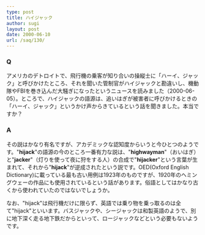 ```yaml
---
type: post
title: ハイジャック
author: sugi
layout: post
date: 2000-06-10
url: /saq/130/
---
```

### Q 

アメリカのデトロイトで、飛行機の乗客が知り合いの操縦士に「ハーイ、ジャック」と呼びかけたところ、それを聞いた管制官がハイジャックと勘違いし、機動隊やFBIを巻き込んだ大騒ぎになったというニュースを読みました（2000-06-05）。ところで、ハイジャックの語源は、追いはぎが被害者に呼びかけるときの「ハーイ、ジャック」というかけ声からきているという話を聞きました。本当ですか？

### A 

その説はかなり有名ですが、アカデミックな認知度からいうと今ひとつのようです。"**hijack**"の語源の今のところ一番有力な説は、"**highwayman**"（おいはぎ）と"**jacker**"（灯りを使って夜に狩をする人）の合成で"**hijacker**"という言葉が生まれて、それから"**hijack**"が逆成されたという説です。OED(Oxford English Dictionary)に載っている最も古い用例は1923年のものですが、1920年のヘミングウェーの作品にも使用されているという話があります。俗語としてはかなり古くから使われていたのではないでしょうか。

なお、"hijack"は飛行機だけに限らず、英語では乗り物を乗っ取るのは全て"hijack"といいます。バスジャックや、シージャックは和製英語のようで、別に地下深く走る地下鉄だからといって、ロージャックなどという必要もないようです。